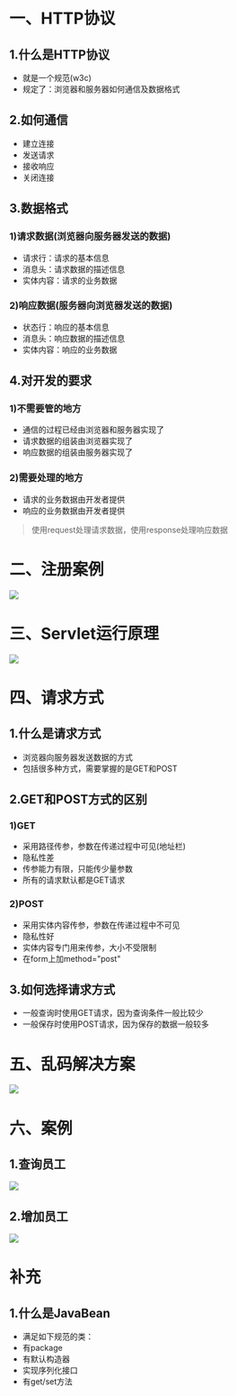 # 一、HTTP协议
## 1.什么是HTTP协议
- 就是一个规范(w3c)
- 规定了：浏览器和服务器如何通信及数据格式

## 2.如何通信
- 建立连接
- 发送请求
- 接收响应
- 关闭连接

## 3.数据格式
### 1)请求数据(浏览器向服务器发送的数据)
- 请求行：请求的基本信息
- 消息头：请求数据的描述信息
- 实体内容：请求的业务数据

### 2)响应数据(服务器向浏览器发送的数据)
- 状态行：响应的基本信息
- 消息头：响应数据的描述信息
- 实体内容：响应的业务数据

## 4.对开发的要求
### 1)不需要管的地方
- 通信的过程已经由浏览器和服务器实现了
- 请求数据的组装由浏览器实现了
- 响应数据的组装由服务器实现了

### 2)需要处理的地方
- 请求的业务数据由开发者提供
- 响应的业务数据由开发者提供
> 使用request处理请求数据，使用response处理响应数据

# 二、注册案例
![](1.png)

# 三、Servlet运行原理
![](2.png)

# 四、请求方式
## 1.什么是请求方式
- 浏览器向服务器发送数据的方式
- 包括很多种方式，需要掌握的是GET和POST

## 2.GET和POST方式的区别
### 1)GET
- 采用路径传参，参数在传递过程中可见(地址栏)
- 隐私性差
- 传参能力有限，只能传少量参数
- 所有的请求默认都是GET请求

### 2)POST
- 采用实体内容传参，参数在传递过程中不可见
- 隐私性好
- 实体内容专门用来传参，大小不受限制
- 在form上加method="post"

## 3.如何选择请求方式
- 一般查询时使用GET请求，因为查询条件一般比较少
- 一般保存时使用POST请求，因为保存的数据一般较多

# 五、乱码解决方案
![](3.png)

# 六、案例
## 1.查询员工
![](4.png)

## 2.增加员工
![](5.png)

# 补充
## 1.什么是JavaBean
- 满足如下规范的类：
- 有package
- 有默认构造器
- 实现序列化接口
- 有get/set方法